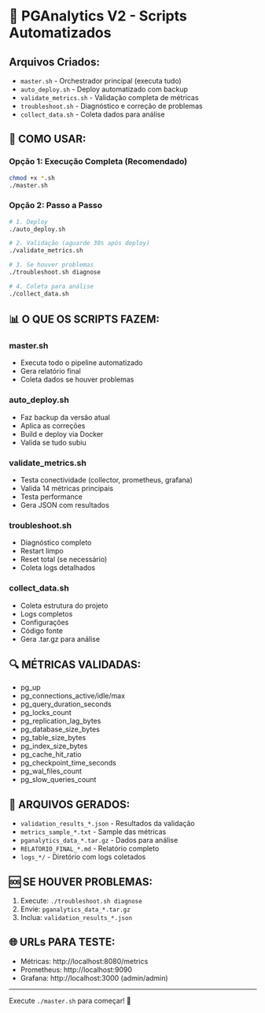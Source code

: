 
# 🚀 PGAnalytics V2 - Scripts Automatizados

## Arquivos Criados:
- `master.sh` - Orchestrador principal (executa tudo)
- `auto_deploy.sh` - Deploy automatizado com backup
- `validate_metrics.sh` - Validação completa de métricas
- `troubleshoot.sh` - Diagnóstico e correção de problemas
- `collect_data.sh` - Coleta dados para análise

## 🎯 COMO USAR:

### Opção 1: Execução Completa (Recomendado)
```bash
chmod +x *.sh
./master.sh
```

### Opção 2: Passo a Passo
```bash
# 1. Deploy
./auto_deploy.sh

# 2. Validação (aguarde 30s após deploy)
./validate_metrics.sh

# 3. Se houver problemas
./troubleshoot.sh diagnose

# 4. Coleta para análise
./collect_data.sh
```

## 📊 O QUE OS SCRIPTS FAZEM:

### master.sh
- Executa todo o pipeline automatizado
- Gera relatório final
- Coleta dados se houver problemas

### auto_deploy.sh
- Faz backup da versão atual
- Aplica as correções
- Build e deploy via Docker
- Valida se tudo subiu

### validate_metrics.sh
- Testa conectividade (collector, prometheus, grafana)
- Valida 14 métricas principais
- Testa performance
- Gera JSON com resultados

### troubleshoot.sh
- Diagnóstico completo
- Restart limpo
- Reset total (se necessário)
- Coleta logs detalhados

### collect_data.sh
- Coleta estrutura do projeto
- Logs completos
- Configurações
- Código fonte
- Gera .tar.gz para análise

## 🔍 MÉTRICAS VALIDADAS:
- pg_up
- pg_connections_active/idle/max
- pg_query_duration_seconds
- pg_locks_count
- pg_replication_lag_bytes
- pg_database_size_bytes
- pg_table_size_bytes
- pg_index_size_bytes
- pg_cache_hit_ratio
- pg_checkpoint_time_seconds
- pg_wal_files_count
- pg_slow_queries_count

## 📁 ARQUIVOS GERADOS:
- `validation_results_*.json` - Resultados da validação
- `metrics_sample_*.txt` - Sample das métricas
- `pganalytics_data_*.tar.gz` - Dados para análise
- `RELATORIO_FINAL_*.md` - Relatório completo
- `logs_*/` - Diretório com logs coletados

## 🆘 SE HOUVER PROBLEMAS:
1. Execute: `./troubleshoot.sh diagnose`
2. Envie: `pganalytics_data_*.tar.gz`
3. Inclua: `validation_results_*.json`

## 🌐 URLs PARA TESTE:
- Métricas: http://localhost:8080/metrics
- Prometheus: http://localhost:9090
- Grafana: http://localhost:3000 (admin/admin)

---
Execute `./master.sh` para começar! 🚀
